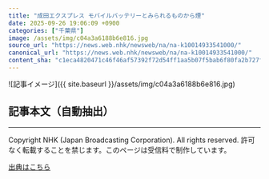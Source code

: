 ```yaml
---
title: "成田エクスプレス モバイルバッテリーとみられるものから煙"
date: 2025-09-26 19:06:09 +0900
categories: ["千葉県"]
image: /assets/img/c04a3a6188b6e816.jpg
source_url: "https://news.web.nhk/newsweb/na/na-k10014933541000/"
canonical_url: "https://news.web.nhk/newsweb/na/na-k10014933541000/"
content_sha: "c1eca4820471c46f46af57392f72d54ff1aa5b07f5bab6f80fa2b727fbdd92e0"
---
```


![記事イメージ]({{ site.baseurl }}/assets/img/c04a3a6188b6e816.jpg)

## 記事本文（自動抽出）
<div><div class="_13tndsj2"><nav aria-label="フッターサイトナビゲーション" class="_13tndsj4"></nav><hr class="esl7kn2s esl7kn1l esl7kn1n _14xli2ae"><p class="esl7kn2s esl7kn1m esl7kn1o _1yvk0f68 _1lugom81">Copyright NHK (Japan Broadcasting Corporation). All rights reserved. 許可なく転載することを禁じます。このページは受信料で制作しています。</p></div></div>

[出典はこちら](https://news.web.nhk/newsweb/na/na-k10014933541000/)
